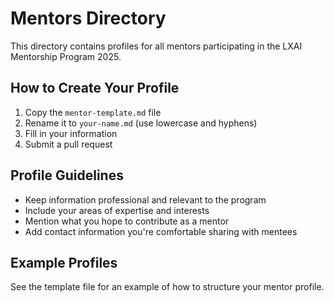 # Mentors Directory

This directory contains profiles for all mentors participating in the LXAI Mentorship Program 2025.

## How to Create Your Profile

1. Copy the `mentor-template.md` file
2. Rename it to `your-name.md` (use lowercase and hyphens)
3. Fill in your information
4. Submit a pull request

## Profile Guidelines

- Keep information professional and relevant to the program
- Include your areas of expertise and interests
- Mention what you hope to contribute as a mentor
- Add contact information you're comfortable sharing with mentees

## Example Profiles

See the template file for an example of how to structure your mentor profile.